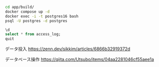 ```sh
cd app/build/
docker compose up -d
docker exec -i -t postgres16 bash
psql -U postgres -d postgres
```

```sql
\d
select * from access_log;
quit
```

データ投入
https://zenn.dev/sikkim/articles/6866b32919372d

データベース操作
https://qiita.com/Utsubo/items/04aa2281046cf55aee1a
